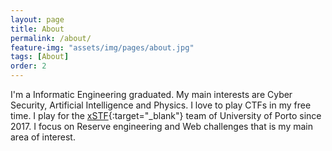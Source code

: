 ```yaml
---
layout: page
title: About
permalink: /about/
feature-img: "assets/img/pages/about.jpg"
tags: [About]
order: 2
---
```


I'm a Informatic Engineering graduated. My main interests are Cyber Security, Artificial Intelligence and Physics. I love to play CTFs in my free time. I play for the [xSTF](https://ctftime.org/team/15341){:target="_blank"} team of University of Porto since 2017. I focus on Reserve engineering and Web challenges that is my main area of interest.

